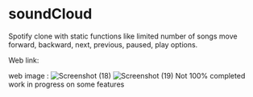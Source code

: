 # soundCloud
Spotify clone with static functions like limited number of songs move forward, backward, next, previous, paused, play options. 

Web link:

web image :
![Screenshot (18)](https://user-images.githubusercontent.com/54110961/185449348-d2c766a4-ca22-4085-b93a-1f2b84874666.png)
![Screenshot (19)](https://user-images.githubusercontent.com/54110961/185449370-6cd604d0-051d-4c4c-882e-b096d8529f6f.png)
Not 100% completed work in progress on some features
